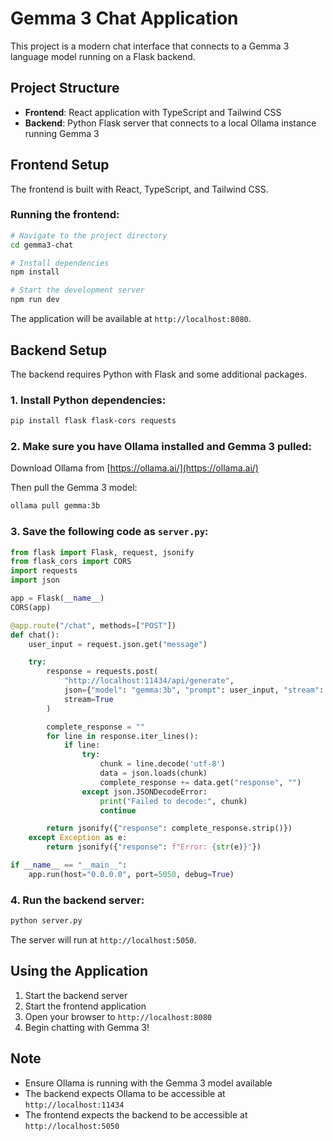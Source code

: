 
# Gemma 3 Chat Application

This project is a modern chat interface that connects to a Gemma 3 language model running on a Flask backend.

## Project Structure

- **Frontend**: React application with TypeScript and Tailwind CSS
- **Backend**: Python Flask server that connects to a local Ollama instance running Gemma 3

## Frontend Setup

The frontend is built with React, TypeScript, and Tailwind CSS.

### Running the frontend:

```bash
# Navigate to the project directory
cd gemma3-chat

# Install dependencies
npm install

# Start the development server
npm run dev
```

The application will be available at `http://localhost:8080`.

## Backend Setup

The backend requires Python with Flask and some additional packages.

### 1. Install Python dependencies:

```bash
pip install flask flask-cors requests
```

### 2. Make sure you have Ollama installed and Gemma 3 pulled:

Download Ollama from [https://ollama.ai/](https://ollama.ai/)

Then pull the Gemma 3 model:

```bash
ollama pull gemma:3b
```

### 3. Save the following code as `server.py`:

```python
from flask import Flask, request, jsonify
from flask_cors import CORS
import requests
import json

app = Flask(__name__)
CORS(app)

@app.route("/chat", methods=["POST"])
def chat():
    user_input = request.json.get("message")

    try:
        response = requests.post(
            "http://localhost:11434/api/generate",
            json={"model": "gemma:3b", "prompt": user_input, "stream": True},
            stream=True
        )

        complete_response = ""
        for line in response.iter_lines():
            if line:
                try:
                    chunk = line.decode('utf-8')
                    data = json.loads(chunk)
                    complete_response += data.get("response", "")
                except json.JSONDecodeError:
                    print("Failed to decode:", chunk)
                    continue

        return jsonify({"response": complete_response.strip()})
    except Exception as e:
        return jsonify({"response": f"Error: {str(e)}"})

if __name__ == "__main__":
    app.run(host="0.0.0.0", port=5050, debug=True)
```

### 4. Run the backend server:

```bash
python server.py
```

The server will run at `http://localhost:5050`.

## Using the Application

1. Start the backend server
2. Start the frontend application
3. Open your browser to `http://localhost:8080`
4. Begin chatting with Gemma 3!

## Note

- Ensure Ollama is running with the Gemma 3 model available
- The backend expects Ollama to be accessible at `http://localhost:11434`
- The frontend expects the backend to be accessible at `http://localhost:5050`
